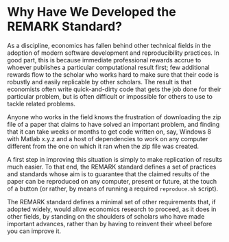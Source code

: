 # Why Have We Developed the REMARK Standard?

As a discipline, economics has fallen behind other technical fields in the adoption of modern software development and reproducibility practices.
In good part, this is because immediate professional rewards accrue to whoever publishes a particular computational result first; few additional rewards flow to the scholar who works hard to make sure that their code is robustly and easily replicable by other scholars.
The result is that economists often write quick-and-dirty code that gets the job done for their particular problem, but is often difficult or impossible for others to use to tackle related problems.

Anyone who works in the field knows the frustration of downloading the zip file of a paper that claims to have solved an important problem, and finding that it can take weeks or months to get code written on, say, Windows 8 with Matlab x.y.z and a host of dependencies to work on any computer different from the one on which it ran when the zip file was created.

A first step in improving this situation is simply to make replication of results much easier. To that end, the REMARK standard defines a set of practices and standards whose aim is to guarantee that the claimed results of the paper can be reproduced on any computer, present or future, at the touch of a button (or rather, by means of running a required `reproduce.sh` script).

The REMARK standard defines a minimal set of other requirements that, if adopted widely, would allow economics research to proceed, as it does in other fields, by standing on the shoulders of scholars who have made important advances, rather than by having to reinvent their wheel before you can improve it.



